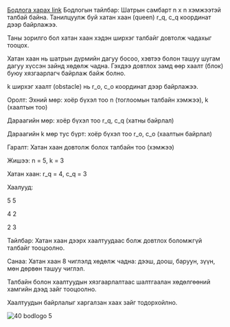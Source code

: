 <a href="https://www.hackerrank.com/challenges/queens-attack-2/problem?isFullScreen=true">Бодлога харах link</a>
Бодлогын тайлбар:
Шатрын самбарт n x n хэмжээтэй талбай байна. Танилцуулж буй хатан хаан (queen) r_q, c_q координат дээр байрлажээ.

Таны зорилго бол хатан хаан хэдэн ширхэг талбайг довтолж чадахыг тооцох.

Хатан хаан нь шатрын дүрмийн дагуу босоо, хэвтээ болон ташуу шугам дагуу хүссэн зайнд хөдөлж чадна. Гэхдээ довтлох замд өөр хаалт (блок) буюу хязгаарлагч байрлаж байж болно.

k ширхэг хаалт (obstacle) нь r_o, c_o координат дээр байрлажээ.

Оролт:
Эхний мөр: хоёр бүхэл тоо n (тоглоомын талбайн хэмжээ), k (хаалтын тоо)

Дараагийн мөр: хоёр бүхэл тоо r_q, c_q (хатны байрлал)

Дараагийн k мөр тус бүрт: хоёр бүхэл тоо r_o, c_o (хаалтын байрлал)

Гаралт:
Хатан хаан довтолж болох талбайн тоо (хэмжээ)

Жишээ:
n = 5, k = 3

Хатан хаан: r_q = 4, c_q = 3

Хаалууд:

5 5

4 2

2 3

Тайлбар:
Хатан хаан дээрх хаалтуудаас болж довтлох боломжгүй талбайг тооцоолно.

Санаа:
Хатан хаан 8 чиглэлд хөдөлж чадна: дээш, доош, баруун, зүүн, мөн дөрвөн ташуу чиглэл.

Талбайн болон хаалтуудын хязгаарлалтаас шалтгаалан хөдөлгөөний хамгийн дээд зайг тооцоолно.

Хаалтуудын байрлалыг харгалзан хаах зайг тодорхойлно.

![40 bodlogo 5](https://github.com/user-attachments/assets/16fee515-aee2-45e5-895d-377004c0b3b9)
